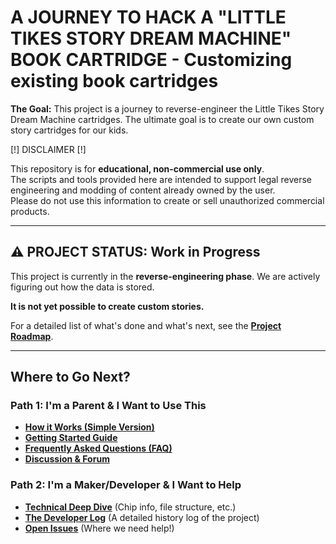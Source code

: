 # A JOURNEY TO HACK A "LITTLE TIKES STORY DREAM MACHINE" BOOK CARTRIDGE - Customizing existing book cartridges
**The Goal:** This project is a journey to reverse-engineer the Little Tikes Story Dream Machine cartridges. The ultimate goal is to create our own custom story cartridges for our kids.

[!] DISCLAIMER [!]

This repository is for **educational, non-commercial use only**.  
The scripts and tools provided here are intended to support legal reverse engineering and modding of content already owned by the user.  
Please do not use this information to create or sell unauthorized commercial products.

---

## ⚠️ PROJECT STATUS: Work in Progress

This project is currently in the **reverse-engineering phase**. We are actively figuring out how the data is stored.

**It is not yet possible to create custom stories.**

For a detailed list of what's done and what's next, see the **[Project Roadmap](https://github.com/mtkimmins/LTSDM_hack/wiki/Project-Roadmap)**.

---

## Where to Go Next?

### **Path 1: I'm a Parent & I Want to Use This**

* **[How it Works (Simple Version)](https://github.com/mtkimmins/LTSDM_hack/wiki/How-it-Works-(Simple-Version))**
* **[Getting Started Guide](https://github.com/mtkimmins/LTSDM_hack/wiki/Getting-Started-Guide)**
* **[Frequently Asked Questions (FAQ)](https://github.com/mtkimmins/LTSDM_hack/discussions/categories/q-a)**
* **[Discussion & Forum](https://github.com/mtkimmins/LTSDM_hack/discussions)**

### **Path 2: I'm a Maker/Developer & I Want to Help**

* **[Technical Deep Dive](https://github.com/mtkimmins/LTSDM_hack/wiki/Technical-Deep-Dive)** (Chip info, file structure, etc.)
* **[The Developer Log](https://github.com/mtkimmins/LTSDM_hack/wiki/Developer-Log)** (A detailed history log of the project)
* **[Open Issues](https://github.com/mtkimmins/LTSDM_hack/issues)** (Where we need help!)
